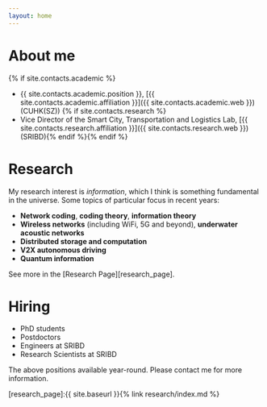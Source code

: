 ```yaml
---
layout: home
---
```

# About me

{% if site.contacts.academic %}
- {{ site.contacts.academic.position }}, [{{ site.contacts.academic.affiliation }}]({{ site.contacts.academic.web }}) (CUHK(SZ))
{% if site.contacts.research %}
- Vice Director of the Smart City, Transportation and Logistics Lab,   [{{ site.contacts.research.affiliation }}]({{ site.contacts.research.web }}) (SRIBD){% endif %}{% endif %}

# Research

My research interest is *information*, which I think is something fundamental in the universe. Some topics of particular focus in recent years: 
* **Network coding**, **coding theory**, **information theory**
* **Wireless networks** (including WiFi, 5G and beyond), **underwater acoustic networks**
* **Distributed storage and computation** 
* **V2X autonomous driving**
* **Quantum information**

See more in the [Research Page][research_page].


# Hiring
- PhD students
- Postdoctors
- Engineers at SRIBD
- Research Scientists at SRIBD

The above positions available year-round. Please contact me for more information.



[research_page]:{{ site.baseurl }}{% link research/index.md %}
